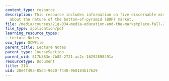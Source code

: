 ```yaml
---
content_type: resource
description: This resource includes information on five discernable misconceptions
  about the nature of the bottom-of-pyramid (BOP) market.
file: /media/courses/21g-034-media-education-and-the-marketplace-fall-2005/28e4f49a85d49e20f440960184b17629_MIT21G_034F05_itcentreprde.pdf
file_type: application/pdf
learning_resource_types:
- Lecture Notes
ocw_type: OCWFile
parent_title: Lecture Notes
parent_type: CourseSection
parent_uid: 817b383e-7b82-2721-ac2c-16292898491a
resourcetype: Document
title: 21G
uid: 28e4f49a-85d4-9e20-f440-960184b17629
---
```

